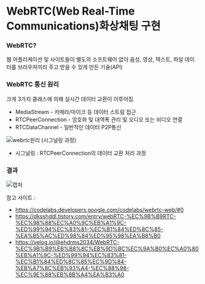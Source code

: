 # WebRTC(Web Real-Time Communications)화상채팅 구현

### WebRTC?
웹 어플리케이션 및 사이트들이 별도의 소프트웨어 없이 음성, 영상, 텍스트, 파일 데이터를 브라우져끼리 주고 받을 수 있게 만든 기술(API)

### WebRTC 통신 원리
크게 3가지 클래스에 의해 실시간 데이터 교환이 이루어짐
* MediaStream - 카메라/마이크 등 데이터 스트림 접근
* RTCPeerConnection - 암호화 및 대역폭 관리 및 오디오 또는 비디오 연결
* RTCDataChannel - 일반적인 데이터 P2P통신

![webrtc원리](https://user-images.githubusercontent.com/59307414/87234899-84843880-c410-11ea-9529-607ae5c8f0bb.PNG)
(시그널링 과정)

* 시그널링 : RTCPeerConnection의 데이터 교환 처리 과정

### 결과
![캡처](https://user-images.githubusercontent.com/59307414/87236695-46deda00-c427-11ea-95c9-430303ac10b0.PNG)



참고 사이트 : 
* https://codelabs.developers.google.com/codelabs/webrtc-web/#0
* https://dksshddl.tistory.com/entry/webRTC-%EC%9B%B9RTC-%EC%98%88%EC%A0%9C%EB%A1%9C-%ED%99%94%EC%83%81-%EC%B1%84%ED%8C%85-%EA%B5%AC%ED%98%84%ED%95%98%EA%B8%B0
* https://velog.io/@ehdrms2034/WebRTC-%EC%9B%B9%EB%B8%8C%EB%9D%BC%EC%9A%B0%EC%A0%80%EB%A1%9C-%ED%99%94%EC%83%81-%EC%B1%84%ED%8C%85%EC%9D%84-%EB%A7%8C%EB%93%A4-%EC%88%98-%EC%9E%88%EB%8B%A4%EA%B3%A0